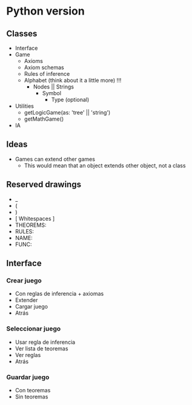 # Python version

## Classes
  - Interface
  - Game
    - Axioms
    - Axiom schemas
    - Rules of inference
    - Alphabet (think about it a little more) !!!
      - Nodes || Strings
        - Symbol
          - Type (optional)
  - Utilities
    - getLogicGame(as: 'tree' || 'string')
    - getMathGame()
  - IA

## Ideas
  - Games can extend other games
    - This would mean that an object extends other object, not a class

## Reserved drawings
  - _
  - (
  - )
  - [ Whitespaces ]
  - THEOREMS:
  - RULES:
  - NAME:
  - FUNC:

## Interface

### Crear juego
  - Con reglas de inferencia + axiomas
  - Extender
  - Cargar juego
  - Atrás
### Seleccionar juego
  - Usar regla de inferencia
  - Ver lista de teoremas
  - Ver reglas
  - Atrás
### Guardar juego
  - Con teoremas
  - Sin teoremas
